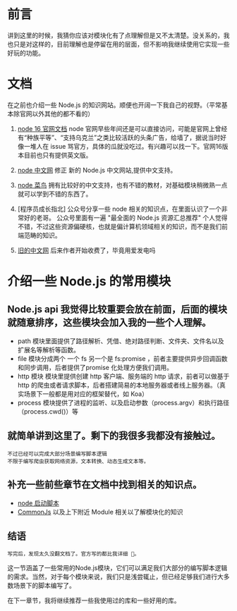 # 前言
讲到这里的时候，我猜你应该对模块化有了点理解但是又不太清楚。没关系的，我也只是对这样的，目前理解也是停留在用的层面，但不影响我继续使用它实现一些好玩的功能。

# 文档
在之前也介绍一些 Node.js 的知识网站。顺便也开阔一下我自己的视野。（平常基本除官网以外其他的都不看的）
1. [node 16 官网文档](https://Node.js.org/docs/latest-v16.x/api/)
    node 官网早些年间还是可以直接访问，可能是官网上曾经有“种族平等”、“支持乌克兰”之类比较活跃的头条广告，给墙了，据说当时好像一堆人在 issue 骂官方，具体的瓜就没吃过。有兴趣可以找一下。官网16版本目前也只有提供英文版。

2. [node 中文网](http://www.nodejs.com.cn/api-v16/documentation.html) 修正 新的 Node.js 中文网站,提供中文支持。

3. [node 菜鸟](https://www.runoob.com/Node.js/Node.js-repl.html) 拥有比较好的中文支持，也有不错的教材，对基础模块稍微熟一点就可以学到不错的东西了。

4. [程序员成长指北] 公众号分享一些 node 相关的知识点，在里面认识了一个非常好的老哥。
    公众号里面有一遍 "最全面的 Node.js 资源汇总推荐" 个人觉得不错，不过这些资源偏硬核，也就是偏计算机领域相关的知识，而不是我们前端范畴的知识。

5. [旧的中文网](https://nodejs.p2hp.com/) 后来作者开始收费了，毕竟用爱发电吗

# 介绍一些 Node.js 的常用模块

## Node.js api 我觉得比较重要会放在前面，后面的模块就随意排序，这些模块会加入我的一些个人理解。
- path 模块里面提供了路径解析、凭借、绝对路径判断、文件夹、文件名以及扩展名等解析等函数。 
- file 模块分成两个 一个 fs 另一个是 fs:promise ，前者主要提供异步回调函数和同步调用，后者提供了promise 化处理方便我们调用。
- http 模块 模块里提供创建 http 客户端、服务端的 http 请求，前者可以做基于 http 的爬虫或者请求脚本，后者搭建简易的本地服务器或者线上服务器。（真实场景下一般都是用对应的框架替代，如 Koa）
- process 模块提供了进程的监听、以及启动参数（process.argv）和执行路径（process.cwd()）等

## 就简单讲到这里了。剩下的我很多我都没有接触过。
    不过已经可以完成大部分场景编写脚本逻辑
    不限于编写爬虫获取网络资源，文本转换、动态生成文本等。

## 补充一些前些章节在文档中找到相关的知识点。
- [node 启动脚本](http://www.Node.js.com.cn/api-v16/cli.html#program-entry-point)
- [CommonJs](http://www.Node.js.com.cn/api-v16/modules.html) 以及上下附近 Module 相关以了解模块化的知识



## 结语
    写完后，发现太久没翻文档了。官方写的都比我详细 🥹。
这一节涵盖了一些常用的Node.js模块，它们可以满足我们大部分的编写脚本逻辑的需求。当然，对于每个模块来说，我们只是浅尝辄止，但已经足够我们进行大多数场景下的脚本编写了。

在下一章节，我将继续推荐一些我使用过的库和一些好用的库。